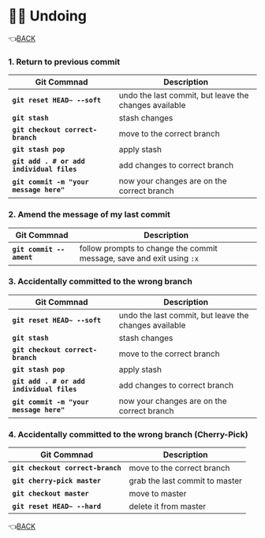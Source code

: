 # :man_facepalming: Undoing

:point_left:[BACK](README.md)

### 1. Return to previous commit

Git Commnad 	        		  			| Description
----------------------------------------- 	| ---------------
**`git reset HEAD~ --soft`** 			  	| undo the last commit, but leave the changes available
**`git stash`**  						  	| stash changes
**`git checkout correct-branch`**  	  		| move to the correct branch
**`git stash pop`**  					  	| apply stash
**`git add . # or add individual files`**  	| add changes to correct branch
**`git commit -m "your message here"`**  	| now your changes are on the correct branch 

### 2. Amend the message of my last commit

Git Commnad 	        		  		    | Description
------------------------------------------- | ---------------
**`git commit --ament`** 			  		| follow prompts to change the commit message, save and exit using `:x`

### 3. Accidentally committed to the wrong branch

Git Commnad 	        		  		    | Description
------------------------------------------- | ---------------
**`git reset HEAD~ --soft`** 			  	| undo the last commit, but leave the changes available
**`git stash`** 						  	| stash changes
**`git checkout correct-branch`** 	  	    | move to the correct branch
**`git stash pop`** 					  	| apply stash
**`git add . # or add individual files`**   | add changes to correct branch
**`git commit -m "your message here"`** 	| now your changes are on the correct branch

### 4. Accidentally committed to the wrong branch (Cherry-Pick)

Git Commnad 	                        	| Description
------------------------------------------- | ---------------
**`git checkout correct-branch`**        	| move to the correct branch
**`git cherry-pick master`**		        | grab the last commit to master
**`git checkout master`**	  				| move to master
**`git reset HEAD~ --hard`**				| delete it from master

:point_left:[BACK](README.md)